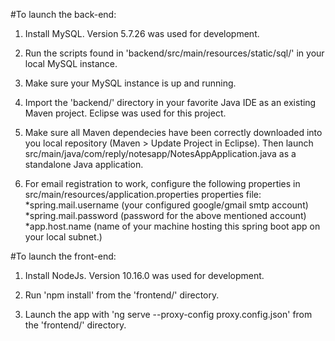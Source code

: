 #To launch the back-end:

1) Install MySQL. Version 5.7.26 was used for development.

2) Run the scripts found in 'backend/src/main/resources/static/sql/' in your local MySQL instance.

3) Make sure your MySQL instance is up and running.  

4) Import the 'backend/' directory in your favorite Java IDE as an existing Maven project. Eclipse was used for this project.

5) Make sure all Maven dependecies have been correctly downloaded into you local repository (Maven > Update Project in Eclipse). Then launch src/main/java/com/reply/notesapp/NotesAppApplication.java as a standalone Java application.

6) For email registration to work, configure the following properties in src/main/resources/application.properties properties file:
*spring.mail.username (your configured google/gmail smtp account)
*spring.mail.password (password for the above mentioned account)
*app.host.name (name of your machine hosting this spring boot app on your local subnet.)


#To launch the front-end:

1) Install NodeJs. Version 10.16.0 was used for development.

2) Run 'npm install' from the 'frontend/' directory.

3) Launch the app with 'ng serve --proxy-config proxy.config.json' from the 'frontend/' directory.

